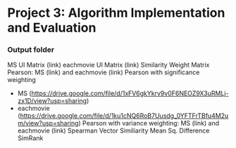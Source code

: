 # Project 3: Algorithm Implementation and Evaluation
### Output folder

MS UI Matrix (link)
eachmovie UI Matrix (link)
Similarity Weight Matrix
Pearson: MS (link) and eachmovie (link)
Pearson with significance weighting
+ MS (https://drive.google.com/file/d/1xFV6gkYkrv9v0F6NEOZ9X3uRMLj-zx1D/view?usp=sharing)
+ eachmovie (https://drive.google.com/file/d/1ku1cNQ6RoB7Uusdg_0YFTFrTBfu4M2um/view?usp=sharing)
Pearson with variance weighting: MS (link) and eachmovie (link) 
Spearman
Vector Similiarity
Mean Sq. Difference
SimRank
